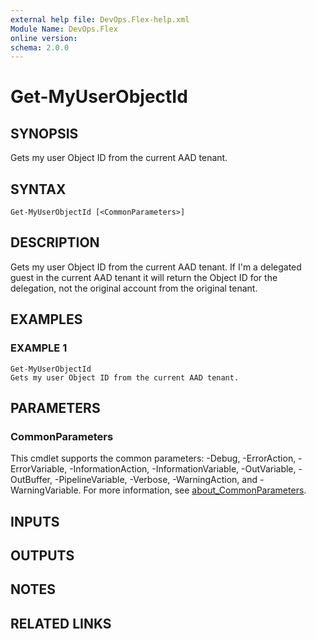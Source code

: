 ```yaml
---
external help file: DevOps.Flex-help.xml
Module Name: DevOps.Flex
online version:
schema: 2.0.0
---
```


# Get-MyUserObjectId

## SYNOPSIS
Gets my user Object ID from the current AAD tenant.

## SYNTAX

```
Get-MyUserObjectId [<CommonParameters>]
```

## DESCRIPTION
Gets my user Object ID from the current AAD tenant.
If I'm a delegated guest in the current AAD tenant it will return the Object ID for the delegation, not the original account from the original tenant.

## EXAMPLES

### EXAMPLE 1
```
Get-MyUserObjectId
Gets my user Object ID from the current AAD tenant.
```

## PARAMETERS

### CommonParameters
This cmdlet supports the common parameters: -Debug, -ErrorAction, -ErrorVariable, -InformationAction, -InformationVariable, -OutVariable, -OutBuffer, -PipelineVariable, -Verbose, -WarningAction, and -WarningVariable. For more information, see [about_CommonParameters](http://go.microsoft.com/fwlink/?LinkID=113216).

## INPUTS

## OUTPUTS

## NOTES

## RELATED LINKS
